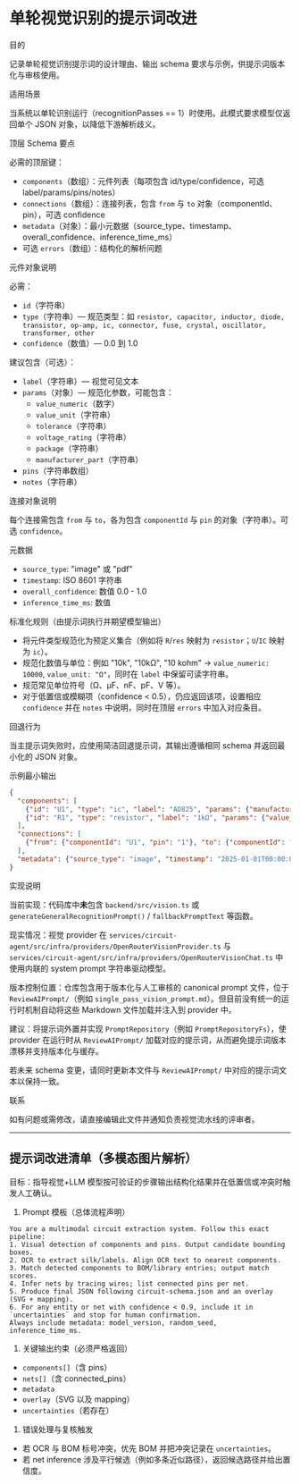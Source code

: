 <!--
  单轮视觉识别的提示词改进与输出 schema（已翻译为中文）
  本文档现已统一为中文，示例 JSON 保持字段英文以便与代码契约一致。
-->

# 单轮视觉识别的提示词改进

目的

记录单轮视觉识别提示词的设计理由、输出 schema 要求与示例，供提示词版本化与审核使用。

适用场景

当系统以单轮识别运行（recognitionPasses == 1）时使用。此模式要求模型仅返回单个 JSON 对象，以降低下游解析歧义。

顶层 Schema 要点

必需的顶层键：

- `components`（数组）：元件列表（每项包含 id/type/confidence，可选 label/params/pins/notes）
- `connections`（数组）：连接列表，包含 `from` 与 `to` 对象（componentId、pin），可选 confidence
- `metadata`（对象）：最小元数据（source_type、timestamp、overall_confidence、inference_time_ms）
- 可选 `errors`（数组）：结构化的解析问题

元件对象说明

必需：

- `id`（字符串）
- `type`（字符串）— 规范类型：如 `resistor, capacitor, inductor, diode, transistor, op-amp, ic, connector, fuse, crystal, oscillator, transformer, other`
- `confidence`（数值）— 0.0 到 1.0

建议包含（可选）：

- `label`（字符串）— 视觉可见文本
- `params`（对象）— 规范化参数，可能包含：
  - `value_numeric`（数字）
  - `value_unit`（字符串）
  - `tolerance`（字符串）
  - `voltage_rating`（字符串）
  - `package`（字符串）
  - `manufacturer_part`（字符串）
- `pins`（字符串数组）
- `notes`（字符串）

连接对象说明

每个连接需包含 `from` 与 `to`，各为包含 `componentId` 与 `pin` 的对象（字符串）。可选 `confidence`。

元数据

- `source_type`: "image" 或 "pdf"
- `timestamp`: ISO 8601 字符串
- `overall_confidence`: 数值 0.0 - 1.0
- `inference_time_ms`: 数值

标准化规则（由提示词执行并期望模型输出）

- 将元件类型规范化为预定义集合（例如将 `R`/`res` 映射为 `resistor`；`U`/`IC` 映射为 `ic`）。
- 规范化数值与单位：例如 "10k", "10kΩ", "10 kohm" → `value_numeric: 10000`, `value_unit: "Ω"`，同时在 `label` 中保留可读字符串。
- 规范常见单位符号（Ω、µF、nF、pF、V 等）。
- 对于低置信或模糊项（confidence < 0.5），仍应返回该项，设置相应 `confidence` 并在 `notes` 中说明，同时在顶层 `errors` 中加入对应条目。

回退行为

当主提示词失败时，应使用简洁回退提示词，其输出遵循相同 schema 并返回最小化的 JSON 对象。

示例最小输出

```json
{
  "components": [
    {"id": "U1", "type": "ic", "label": "AD825", "params": {"manufacturer_part": "AD825"}, "confidence": 0.95},
    {"id": "R1", "type": "resistor", "label": "1kΩ", "params": {"value_numeric": 1000, "value_unit": "Ω"}, "confidence": 0.9}
  ],
  "connections": [
    {"from": {"componentId": "U1", "pin": "1"}, "to": {"componentId": "R1", "pin": "1"}, "confidence": 0.9}
  ],
  "metadata": {"source_type": "image", "timestamp": "2025-01-01T00:00:00Z", "overall_confidence": 0.85, "inference_time_ms": 1234}
}
```

实现说明

当前实现：代码库中**未**包含 `backend/src/vision.ts` 或 `generateGeneralRecognitionPrompt()` / `fallbackPromptText` 等函数。

现实情况：视觉 provider 在 `services/circuit-agent/src/infra/providers/OpenRouterVisionProvider.ts` 与 `services/circuit-agent/src/infra/providers/OpenRouterVisionChat.ts` 中使用内联的 system prompt 字符串驱动模型。

版本控制位置：仓库包含用于版本化与人工审核的 canonical prompt 文件，位于 `ReviewAIPrompt/`（例如 `single_pass_vision_prompt.md`）。但目前没有统一的运行时机制自动将这些 Markdown 文件加载并注入到 provider 中。

建议：将提示词外置并实现 `PromptRepository`（例如 `PromptRepositoryFs`），使 provider 在运行时从 `ReviewAIPrompt/` 加载对应的提示词，从而避免提示词版本漂移并支持版本化与缓存。

若未来 schema 变更，请同时更新本文件与 `ReviewAIPrompt/` 中对应的提示词文本以保持一致。

联系

如有问题或需修改，请直接编辑此文件并通知负责视觉流水线的评审者。

---

## 提示词改进清单（多模态图片解析）

目标：指导视觉+LLM 模型按可验证的步骤输出结构化结果并在低置信或冲突时触发人工确认。

1. Prompt 模板（总体流程声明）

```text
You are a multimodal circuit extraction system. Follow this exact pipeline:
1. Visual detection of components and pins. Output candidate bounding boxes.
2. OCR to extract silk/labels. Align OCR text to nearest components.
3. Match detected components to BOM/library entries; output match scores.
4. Infer nets by tracing wires; list connected pins per net.
5. Produce final JSON following circuit-schema.json and an overlay (SVG + mapping).
6. For any entity or net with confidence < 0.9, include it in `uncertainties` and stop for human confirmation.
Always include metadata: model_version, random_seed, inference_time_ms.
```

1. 关键输出约束（必须严格返回）

- `components[]`（含 pins）
- `nets[]`（含 connected_pins）
- `metadata`
- `overlay`（SVG 以及 mapping）
- `uncertainties`（若存在）

1. 错误处理与复核触发

- 若 OCR 与 BOM 标号冲突，优先 BOM 并把冲突记录在 `uncertainties`。
- 若 net inference 涉及平行候选（例如多条近似路径），返回候选路径并给出置信度。
